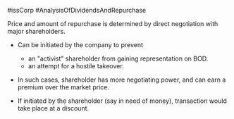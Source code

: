 #issCorp #AnalysisOfDividendsAndRepurchase 

Price and amount of repurchase is determined by direct negotiation with major shareholders. 

- Can be initiated by the company to prevent
	- an "activist" shareholder from gaining representation on BOD. 
	- an attempt for a hostile takeover. 
- In such cases, shareholder has more negotiating power, and can earn a premium over the market price. 

- If initiated by the shareholder (say in need of money), transaction would take place at a discount. 